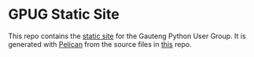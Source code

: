 # GPUG Static Site

This repo contains the [static site](https://gautengpug.github.io/) for the
Gauteng Python User Group. It is generated with
[Pelican](https://pelican.readthedocs.org/) from the source files in
[this](https://github.com/gautengpug/site_generate) repo.
